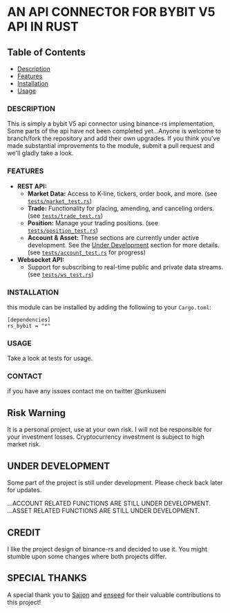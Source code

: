 # AN API CONNECTOR FOR BYBIT V5 API IN RUST

## Table of Contents

- [Description](#description)
- [Features](#features)
- [Installation](#Installation)
- [Usage](#usage)


### DESCRIPTION
This is simply a bybit V5 api connector using binance-rs implementation, Some parts of the api have not been completed yet...Anyone is welcome to branch/fork the repository and add their own upgrades. If you think you've made substantial improvements to the module, submit a pull request and we'll gladly take a look.

### FEATURES

- **REST API:**
  - **Market Data:** Access to K-line, tickers, order book, and more. (see [`tests/market_test.rs`](https://github.com/unkuseni/bybit-rs/tests/market_test.rs))
  - **Trade:** Functionality for placing, amending, and canceling orders. (see [`tests/trade_test.rs`](https://github.com/unkuseni/bybit-rs/tests/trade_test.rs))
  - **Position:** Manage your trading positions. (see [`tests/position_test.rs`](https://github.com/unkuseni/bybit-rs/tests/position_test.rs))
  - **Account & Asset:** These sections are currently under active development. See the [Under Development](#under-development) section for more details. (see [`tests/account_test.rs`](https://github.com/unkuseni/bybit-rs/tests/account_test.rs) for progress)
- **Websocket API:**
  - Support for subscribing to real-time public and private data streams. (see [`tests/ws_test.rs`](https://github.com/unkuseni/bybit-rs/tests/ws_test.rs))

### INSTALLATION

this module can be installed by adding the following to your `Cargo.toml`:

```
[dependencies]
rs_bybit = "*"

```
### USAGE  

Take a look at tests for usage.


### CONTACT
if you have any issues contact me on twitter @unkuseni


## Risk Warning

It is a personal project, use at your own risk. I will not be responsible for your investment losses.
Cryptocurrency investment is subject to high market risk.


## UNDER DEVELOPMENT
Some part of the project is still under development. Please check back later for updates. 

...ACCOUNT RELATED FUNCTIONS ARE STILL UNDER DEVELOPMENT.
...ASSET RELATED FUNCTIONS ARE STILL UNDER DEVELOPMENT.


## CREDIT

I like the project design of binance-rs and decided to use it. You might stumble upon some changes where both projects differ.

## SPECIAL THANKS

A special thank you to [Sajjon](https://github.com/Sajjon) and [enseed](https://github.com/enseed-dev) for their valuable contributions to this project!
